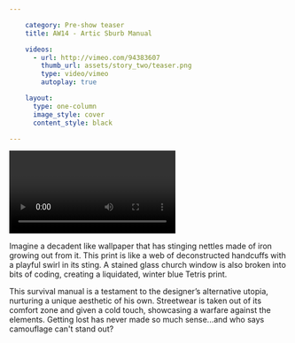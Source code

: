 ```yaml
---

    category: Pre-show teaser
    title: AW14 - Artic Sburb Manual

    videos:
      - url: http://vimeo.com/94383607
        thumb_url: assets/story_two/teaser.png
        type: video/vimeo
        autoplay: true

    layout:
      type: one-column
      image_style: cover
      content_style: black

---
```


<video data-media-id="videos:1" ></video>

Imagine a decadent like wallpaper that has stinging nettles made of iron growing out from it. This print is like a web of deconstructed handcuffs with a playful swirl in its sting. A stained glass church window is also broken into bits of coding, creating a liquidated, winter blue Tetris print.

This survival manual is a testament to the designer’s alternative utopia, nurturing a unique aesthetic of his own. Streetwear is taken out of its comfort zone and given a cold touch, showcasing a warfare against the elements. Getting lost has never made so much sense...and who says camouflage can't stand out?
